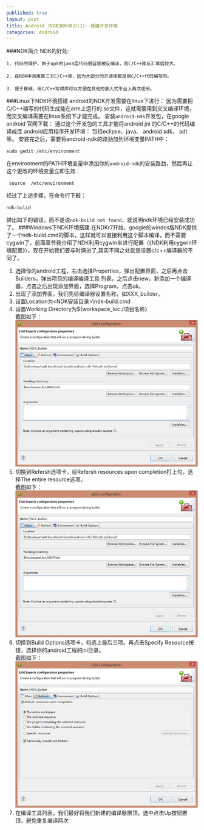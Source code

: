 ```yaml
---
published: true
layout: post
title: Android JNI和NDK学习(1)--搭建开发环境
categories: Android
---
```


###NDK简介
NDK的好处:
```
1. 代码的保护，由于apk的java层代码很容易被反编译，而C/C++库反汇难度较大。

2. 在NDK中调用第三方C/C++库，因为大部分的开源库都是用C/C++代码编写的。

3. 便于移植，用C/C++写得库可以方便在其他的嵌入式平台上再次使用。
```
###Linux下NDK环境搭建
android的NDK开发需要在linux下进行： 因为需要把C/C++编写的代码生成能在arm上运行的.so文件，这就需要用到交叉编译环境，而交叉编译需要在linux系统下才能完成。
安装`android-ndk`开发包，在google android 官网下载： 通过这个开发包的工具才能将android jni 的C/C++的代码编译成库
android应用程序开发环境： 包括eclipse、java、 android sdk、 adt等。
安装完之后，需要将android-ndk的路劲加到环境变量PATH中：
```
sudo gedit /etc/environment
```
在environment的PATH环境变量中添加你的`android-ndk`的安装路劲，然后再让这个更改的环境变量立即生效：
```
 source  /etc/environment
```
经过了上述步骤，在命令行下敲：
```
ndk-bulid
```
弹出如下的错误，而不是说`ndk-build not found`，就说明ndk环境已经安装成功了。
###Windows下NDK环境搭建
在NDKr7开始，google的windos版NDK提供了一个ndk-build.cmd的脚本，这样就可以直接利用这个脚本编译，而不需要cygwin了。前面章节我介绍了NDK利用cygwin来进行配置（《NDK利用cygwin环境配置》），现在开始我们要与时俱进了,其实不同之处就是设置c/c++编译器的不同了。  
1. 选择你的android工程，右击选择Properties，弹出配置界面，之后再点击Builders，弹出项目的编译编译工具        列表，之后点击new，新添加一个编译器，点击之后出现添加界面，选择Program，点击ok。
2. 出现了添加界面，我们先给编译器设置名称，如XXX_builder。
3. 设置Location为<NDK安装目录>\ndk-build.cmd
4. 设置Working Directory为${workspace_loc:/项目名称}  
截图如下：  
![ndk_configure.jpg](/images/ndk_configure.jpg)
5. 切换到Refersh选项卡，给Refersh resources upon completion打上勾，选择The entire resource选项。  
截图如下：  
![ndk_configure2.jpg](/images/ndk_configure2.jpg)
6. 切换到Build Options选项卡，勾选上最后三项。再点击Specify Resource按钮，选择你的android工程的jni目录。  
截图如下：  
![ndk_configure3.jpg](/images/ndk_configure3.jpg)
7. 在编译工具列表，我们最好将我们新建的编译器置顶。选中点击Up按钮置顶。避免重复编译两次

